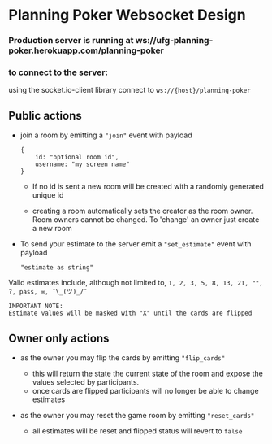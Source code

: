 # Planning Poker Websocket Design

### Production server is running at ws://ufg-planning-poker.herokuapp.com/planning-poker


### to connect to the server:
using the socket.io-client library connect to `ws://{host}/planning-poker`

## Public actions
- join a room by emitting a `"join"` event with payload
    ```
    {
        id: "optional room id",
        username: "my screen name"
    }
    ```
    - If no id is sent a new room will be created with a randomly generated unique id

    - creating a room automatically sets the creator as the room owner. Room owners cannot be changed. To 'change' an owner just create a new room

- To send your estimate to the server emit a `"set_estimate"` event with payload
    ```
    "estimate as string"
    ```
Valid estimates include, although not limited to, `1, 2, 3, 5, 8, 13, 21, "", ?, pass, ∞, ¯\_(ツ)_/¯`

    IMPORTANT NOTE:
    Estimate values will be masked with "X" until the cards are flipped

## Owner only actions
- as the owner you may flip the cards by emitting `"flip_cards"`
    - this will return the state the current state of the room and expose the values selected by participants.
    - once cards are flipped participants will no longer be able to change estimates

- as the owner you may reset the game room by emitting `"reset_cards"`
    - all estimates will be reset and flipped status will revert to `false`
